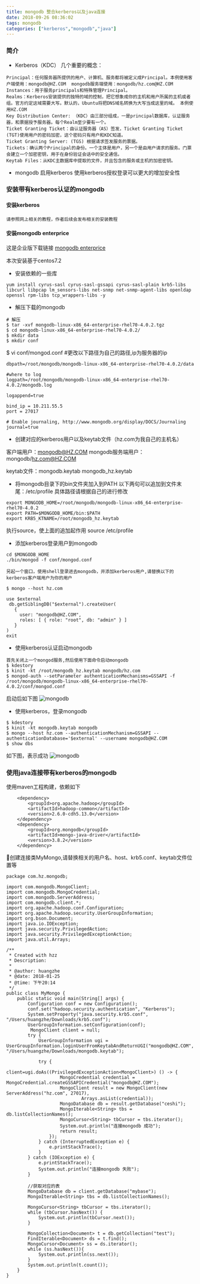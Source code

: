 ```yaml
---
title: mongodb 整合kerberos以及java连接
date: 2018-09-26 08:36:02
tags: mongodb
categories: ["kerberos","mongodb","java"]
---
```


### 简介

* Kerberos（KDC） 几个重要的概念：

```
Principal：任何服务器所提供的用户、计算机、服务都将被定义成Principal。本例使用客户端使用：mongodb@HZ.COM  mongodb服务端使用：mongodb/hz.com@HZ.COM
Instances：用于服务principals和特殊管理Principal。
Realms：Kerberos安装提供的独特的域的控制，把它想象成你的主机和用户所属的主机或者组。官方约定这域需要大写。默认的，Ubuntu将把DNS域名转换为大写当成这里的域。 本例使用HZ.COM
Key Distribution Center: （KDC）由三部分组成，一是principal数据库，认证服务器，和票据授予服务器。每个Realm至少要有一个。
Ticket Granting Ticket：由认证服务器（AS）签发，Ticket Granting Ticket (TGT)使用用户的密码加密，这个密码只有用户和KDC知道。
Ticket Granting Server: (TGS) 根据请求签发服务的票据。
Tickets：确认两个Principal的身份。一个主体是用户，另一个是由用户请求的服务。门票会建立一个加密密钥，用于在身份验证会话中的安全通信。
Keytab Files：从KDC主数据库中提取的文件，并且包含的服务或主机的加密密钥。
```

* mongodb 启用kerberos
使用kerberos授权登录可以更大的增加安全性


### 安装带有kerberos认证的mongodb
#### 安装kerberos
    请参照网上相关的教程，作者后续会发布相关的安装教程


#### 安装mongodb enterprice

这是企业版下载链接 [mongodb enterprice](https://downloads.mongodb.com/linux/mongodb-linux-x86_64-enterprise-rhel70-4.0.2.tgz?_ga=2.98831574.996585356.1537869301-553143157.1537869299 "mongodb") 

本次安装基于centos7.2

* 安装依赖的一些库
```
yum install cyrus-sasl cyrus-sasl-gssapi cyrus-sasl-plain krb5-libs libcurl libpcap lm_sensors-libs net-snmp net-snmp-agent-libs openldap openssl rpm-libs tcp_wrappers-libs -y
```

* 解压下载的mongodb

```
# 解压
$ tar -xvf mongodb-linux-x86_64-enterprise-rhel70-4.0.2.tgz
$ cd mongodb-linux-x86_64-enterprise-rhel70-4.0.2/
$ mkdir data
$ mkdir conf
```

$ vi conf/mongod.conf  #更改以下路径为自己的路径,ip为服务器的ip
```
dbpath=/root/mongodb/mongodb-linux-x86_64-enterprise-rhel70-4.0.2/data

#where to log
logpath=/root/mongodb/mongodb-linux-x86_64-enterprise-rhel70-4.0.2/mongodb.log

logappend=true

bind_ip = 10.211.55.5
port = 27017

# Enable journaling, http://www.mongodb.org/display/DOCS/Journaling
journal=true

```

* 创建对应的kerberos用户以及keytab文件（hz.com为我自己的主机名）

客户端用户：mongodb@HZ.COM  mongodb服务端用户：mongodb/hz.com@HZ.COM

keytab文件：mongodb.keytab                  mongodb_hz.keytab


* 将mongodb目录下的bin文件夹加入到PATH
以下两句可以追加到文件末尾：/etc/profile   具体路径请根据自己的进行修改
```
export MONGODB_HOME=/root/mongodb/mongodb-linux-x86_64-enterprise-rhel70-4.0.2
export PATH=$MONGODB_HOME/bin:$PATH
export KRB5_KTNAME=/root/mongodb_hz.keytab
```
执行source，使上面的追加起作用
source /etc/profile

* 添加kerberos登录用户到mongodb
```
cd $MONGODB_HOME
./bin/mongod -f conf/mongod.conf

另起一个窗口，使用shell登录进去mongodb，并添加kerberos用户,请替换以下的kerberos客户端用户为你的用户

$ mongo --host hz.com

use $external
 db.getSiblingDB("$external").createUser(
   {
     user: "mongodb@HZ.COM",
     roles: [ { role: "root", db: "admin" } ]
   }
)
exit
```
* 使用kerberos认证启动mongodb
```
首先关闭上一个mongod服务,然后使用下面命令启动mongodb
$ kdestory
$ kinit -kt /root/mongodb_hz.keytab mongodb/hz.com
$ mongod-auth --setParameter authenticationMechanisms=GSSAPI -f /root/mongodb/mongodb-linux-x86_64-enterprise-rhel70-4.0.2/conf/mongod.conf

```
启动后如下图
![mongodb](image/2018-09-26-01.png)

* 使用kerberos，登录mongodb
```
$ kdestory
$ kinit -kt mongodb.keytab mongodb
$ mongo --host hz.com --authenticationMechanism=GSSAPI --authenticationDatabase='$external' --username mongodb@HZ.COM
$ show dbs
```
如下图，表示成功
![mongodb](image/2018-09-26-02.png)



### 使用java连接带有kerberos的mongodb

使用maven工程构建，依赖如下
```
    <dependency>
        <groupId>org.apache.hadoop</groupId>
        <artifactId>hadoop-common</artifactId>
        <version>2.6.0-cdh5.13.0</version>
    </dependency>
    <dependency>
        <groupId>org.mongodb</groupId>
        <artifactId>mongo-java-driver</artifactId>
        <version>3.8.2</version>
    </dependency>
```

创建连接类MyMongo,请替换相关的用户名、host、krb5.conf、keytab文件位置等
```
package com.hz.mongodb;

import com.mongodb.MongoClient;
import com.mongodb.MongoCredential;
import com.mongodb.ServerAddress;
import com.mongodb.client.*;
import org.apache.hadoop.conf.Configuration;
import org.apache.hadoop.security.UserGroupInformation;
import org.bson.Document;
import java.io.IOException;
import java.security.PrivilegedAction;
import java.security.PrivilegedExceptionAction;
import java.util.Arrays;

/**
 * Created with hzz
 * Description:
 *
 * @author: huangzhe
 * @date: 2018-01-25
 * @time: 下午20:14
 */
public class MyMongo {
    public static void main(String[] args) {
        Configuration conf = new Configuration();
        conf.set("hadoop.security.authentication", "Kerberos");
        System.setProperty("java.security.krb5.conf", "/Users/huangzhe/Downloads/krb5.conf");
        UserGroupInformation.setConfiguration(conf);
         MongoClient client = null;
        try {
            UserGroupInformation ugi = UserGroupInformation.loginUserFromKeytabAndReturnUGI("mongodb@HZ.COM", "/Users/huangzhe/Downloads/mongodb.keytab");

            try {
                client=ugi.doAs((PrivilegedExceptionAction<MongoClient>) () -> {
                    MongoCredential credential = MongoCredential.createGSSAPICredential("mongodb@HZ.COM");
                    MongoClient result = new MongoClient(new ServerAddress("hz.com", 27017),
                            Arrays.asList(credential));
                    MongoDatabase db = result.getDatabase("ceshi");
                    MongoIterable<String> tbs = db.listCollectionNames();
                    MongoCursor<String> tbCursor = tbs.iterator();
                    System.out.println("连接mongodb 成功");
                    return result;
                });
            } catch (InterruptedException e) {
                e.printStackTrace();
            }
        } catch (IOException e) {
            e.printStackTrace();
            System.out.println("连接mongodb 失败");
        }

        //获取对应的表
        MongoDatabase db = client.getDatabase("mybase");
        MongoIterable<String> tbs = db.listCollectionNames();

        MongoCursor<String> tbCursor = tbs.iterator();
        while (tbCursor.hasNext()) {
            System.out.println(tbCursor.next());
        }

        MongoCollection<Document> t = db.getCollection("test");
        FindIterable<Document> ds = t.find();
        MongoCursor<Document> ss = ds.iterator();
        while (ss.hasNext()){
            System.out.println(ss.next());
        }
        System.out.println(t.count());
    }
}
```


